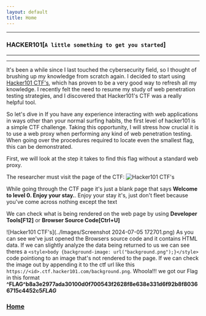 ```yaml
---
layout: default
title: Home
---
```


* * *
### HACKER101[`A little something to get you started`]
* * *
<hr>

It's been a while since I last touched the cybersecurity field, so I thought of brushing up my knowledge from scratch again. I decided to start using [Hacker101 CTF's](../../https://ctf.hacker101.com), which has proven to be a very good way to refresh all my knowledge. I recently felt the need to resume my study of web penetration testing strategies, and I discovered that Hacker101's CTF was a really helpful tool.

So let's dive in
If you have any experience interacting with web applications in ways other than your normal surfing habits, the first level of hacker101 is a simple CTF challenge. Taking this opportunity, I will stress how crucial it is to use a web proxy when performing any kind of web penetration testing. When going over the procedures required to locate even the smallest flag, this can be demonstrated.

First, we will look at the step it takes to find this flag without a standard web proxy.

The researcher must visit the page of the CTF:
![Hacker101 CTF's](../Images/Screenshot%202024-07-05%20171340.png)

While going through the CTF page it's just a blank page that says **Welcome to level 0. Enjoy your stay.**. Enjoy your stay it's, just don't fleet because you've come across nothing except the text

We can check what is being rendered on the web page by using **Developer Tools[F12]** or **Browser Source Code[Ctrl+U]**

![Hacker101 CTF's](../Images/Screenshot 2024-07-05 172701.png)
As you can see we've just opened the Browsers source code and it contains HTML data. If we can slightly analyze the data being returned to us we can see theres a ``` <style>body {background-image: url("background.png");}</style> ``` code pointiong to an image that's not rendered to the page. If we can check the image out by appending it to the ctf url like this ```https://<id>.ctf.hacker101.com/background.png```. Whoola!!! we got our Flag in this format **^FLAG^b8a3e2977ada30100d0f700543f2628f8e638e331d6f92b8f80366715c4452c5$FLAG$**
### **[Home](../../index)**